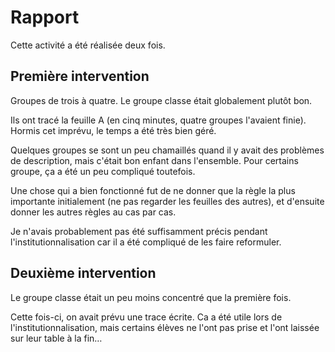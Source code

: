 # Rapport

Cette activité a été réalisée deux fois.

## Première intervention

Groupes de trois à quatre. Le groupe classe était globalement plutôt bon.

Ils ont tracé la feuille A (en cinq minutes, quatre groupes l'avaient finie). Hormis cet imprévu, le temps a été très bien géré.

Quelques groupes se sont un peu chamaillés quand il y avait des problèmes de description, mais c'était bon enfant dans l'ensemble. Pour certains groupe, ça a été un peu compliqué toutefois.

Une chose qui a bien fonctionné fut de ne donner que la règle la plus importante initialement (ne pas regarder les feuilles des autres), et d'ensuite donner les autres règles au cas par cas.

Je n'avais probablement pas été suffisamment précis pendant l'institutionnalisation car il a été compliqué de les faire reformuler.

## Deuxième intervention

Le groupe classe était un peu moins concentré que la première fois.

Cette fois-ci, on avait prévu une trace écrite. Ca a été utile lors de l'institutionnalisation, mais certains élèves ne l'ont pas prise et l'ont laissée sur leur table à la fin…
